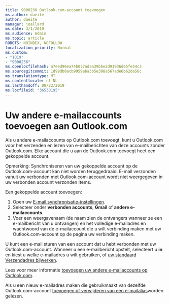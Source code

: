 ```yaml
---
title: 9000236 Outlook.com-account toevoegen
ms.author: daeite
author: daeite
manager: joallard
ms.date: 3/1/2019
ms.audience: Admin
ms.topic: article
ROBOTS: NOINDEX, NOFOLLOW
localization_priority: Normal
ms.custom:
- "1819"
- "9000236"
ms.openlocfilehash: a7eed96ea74b037adaa39bbe2d91936d65fe54c3
ms.sourcegitcommit: 1d98db8acb9959aba3b5e308a567ade6b62da56c
ms.translationtype: MT
ms.contentlocale: nl-NL
ms.lasthandoff: 08/22/2019
ms.locfileid: "36538195"
---
```

# <a name="add-your-other-email-accounts-to-outlookcom"></a>Uw andere e-mailaccounts toevoegen aan Outlook.com

Als u andere e-mailaccounts op Outlook.com toevoegt, kunt u Outlook.com voor het verzenden en lezen van e-mailberichten van deze accounts zonder Outlook.com. Elke account die u aan de Outlook.com toevoegt heet een gekoppelde account.

Opmerking: Synchroniseren van uw gekoppelde account op de Outlook.com-account kan niet worden teruggedraaid. E-mail verzonden vanuit uw verbonden met Outlook.com-account wordt niet weergegeven in uw verbonden account verzonden Items.

Een gekoppelde account toevoegen:

1. Open uw [E-mail synchronisatie-instellingen](https://go.microsoft.com/fwlink/?linkid=875264).
2. Selecteer onder **verbonden accounts**, **Gmail** of **andere e-mailaccounts**.
3. Voer een weergavenaam (de naam zien de ontvangers wanneer ze een e-mailbericht van u ontvangen) en het volledige e-mailadres en wachtwoord van de e-mailaccount die u wilt verbinding maken met uw Outlook.com-account op de pagina uw verbinding maken.

U kunt een e-mail sturen van een account dat u hebt verbonden met uw Outlook.com-account. Wanneer u een e-mailbericht opstelt, selecteert u **in** en kiest u welke e-mailadres u wilt gebruiken, of [uw standaard Verzendadres bijwerken](https://go.microsoft.com/fwlink/?linkid=875264).

Lees voor meer informatie [toevoegen uw andere e-mailaccounts op Outlook.com](https://support.office.com/article/c5224df4-5885-4e79-91ba-523aa743f0ba?wt.mc_id=Office_Outlook_com_Alchemy).

Als u een nieuw e-mailadres maken die gebruikmaakt van dezelfde Outlook.com-account [toevoegen of verwijderen van een e-mailalias](https://support.office.com/article/459b1989-356d-40fa-a689-8f285b13f1f2?wt.mc_id=Office_Outlook_com_Alchemy)worden gelezen.